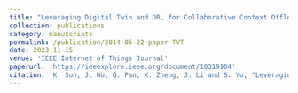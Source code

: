 ```yaml
---
title: "Leveraging Digital Twin and DRL for Collaborative Context Offloading in C-V2X Autonomous Driving"
collection: publications
category: manuscripts
permalink: /publication/2014-05-22-paper-TVT
date: 2023-11-15
venue: 'IEEE Internet of Things Journal'
paperurl: 'https://ieeexplore.ieee.org/document/10319104'
citation: 'K. Sun, J. Wu, Q. Pan, X. Zheng, J. Li and S. Yu, "Leveraging Digital Twin and DRL for Collaborative Context Offloading in C-V2X Autonomous Driving," in IEEE Transactions on Vehicular Technology, vol. 73, no. 4, pp. 5020-5035, April 2024, doi: 10.1109/TVT.2023.3333243.'
---
```

